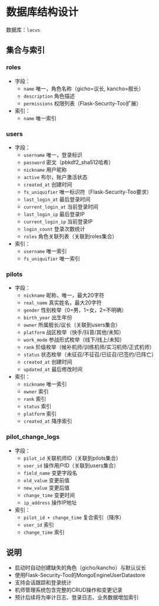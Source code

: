 # 数据库结构设计

数据库：`lacus`

## 集合与索引

### roles
- 字段：
  - `name` 唯一，角色名称（gicho=议长, kancho=舰长）
  - `description` 角色描述
  - `permissions` 权限列表（Flask-Security-Too扩展）
- 索引：
  - `name` 唯一索引

### users
- 字段：
  - `username` 唯一，登录标识
  - `password` 密文（pbkdf2_sha512哈希）
  - `nickname` 用户昵称
  - `active` 布尔，账户激活状态
  - `created_at` 创建时间
  - `fs_uniquifier` 唯一标识符（Flask-Security-Too要求）
  - `last_login_at` 最后登录时间
  - `current_login_at` 当前登录时间
  - `last_login_ip` 最后登录IP
  - `current_login_ip` 当前登录IP
  - `login_count` 登录次数统计
  - `roles` 角色关联列表（关联到roles集合）
- 索引：
  - `username` 唯一索引
  - `fs_uniquifier` 唯一索引

### pilots
- 字段：
  - `nickname` 昵称，唯一，最大20字符
  - `real_name` 真实姓名，最大20字符
  - `gender` 性别枚举（0=男，1=女，2=不明确）
  - `birth_year` 出生年份
  - `owner` 所属舰长/议长（关联到users集合）
  - `platform` 战区枚举（快手/抖音/其他/未知）
  - `work_mode` 参战形式枚举（线下/线上/未知）
  - `rank` 阶级枚举（候补机师/训练机师/实习机师/正式机师）
  - `status` 状态枚举（未征召/不征召/已征召/已签约/已阵亡）
  - `created_at` 创建时间
  - `updated_at` 最后修改时间
- 索引：
  - `nickname` 唯一索引
  - `owner` 索引
  - `rank` 索引
  - `status` 索引
  - `platform` 索引
  - `created_at` 降序索引

### pilot_change_logs
- 字段：
  - `pilot_id` 关联机师ID（关联到pilots集合）
  - `user_id` 操作用户ID（关联到users集合）
  - `field_name` 变更字段名
  - `old_value` 变更前值
  - `new_value` 变更后值
  - `change_time` 变更时间
  - `ip_address` 操作IP地址
- 索引：
  - `pilot_id + change_time` 复合索引（降序）
  - `user_id` 索引
  - `change_time` 索引

## 说明
- 启动时自动创建缺失的角色（gicho/kancho）与默认议长
- 使用Flask-Security-Too的MongoEngineUserDatastore
- 支持会话跟踪和登录统计
- 机师管理系统包含完整的CRUD操作和变更记录
- 预计后续将为审计日志、登录日志、业务数据增加索引
